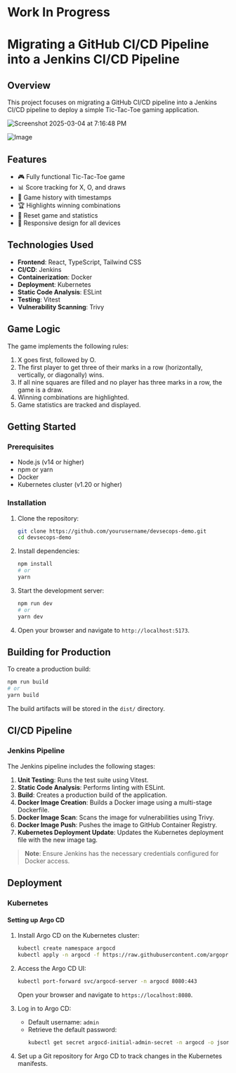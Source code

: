 # Work In Progress  

# Migrating a GitHub CI/CD Pipeline into a Jenkins CI/CD Pipeline  

## Overview  

This project focuses on migrating a GitHub CI/CD pipeline into a Jenkins CI/CD pipeline to deploy a simple Tic-Tac-Toe gaming application.  

![Screenshot 2025-03-04 at 7:16:48 PM](https://github.com/user-attachments/assets/7ed79f9c-9144-4870-accd-500085a15592)  

![Image](https://github.com/user-attachments/assets/5b2813a5-f493-4665-8964-77359b5be93a)  

## Features  

- 🎮 Fully functional Tic-Tac-Toe game  
- 📊 Score tracking for X, O, and draws  
- 📜 Game history with timestamps  
- 🏆 Highlights winning combinations  
- 🔄 Reset game and statistics  
- 📱 Responsive design for all devices  

## Technologies Used  

- **Frontend**: React, TypeScript, Tailwind CSS  
- **CI/CD**: Jenkins  
- **Containerization**: Docker  
- **Deployment**: Kubernetes  
- **Static Code Analysis**: ESLint  
- **Testing**: Vitest  
- **Vulnerability Scanning**: Trivy  

## Game Logic  

The game implements the following rules:  

1. X goes first, followed by O.  
2. The first player to get three of their marks in a row (horizontally, vertically, or diagonally) wins.  
3. If all nine squares are filled and no player has three marks in a row, the game is a draw.  
4. Winning combinations are highlighted.  
5. Game statistics are tracked and displayed.  

## Getting Started  

### Prerequisites  

- Node.js (v14 or higher)  
- npm or yarn  
- Docker  
- Kubernetes cluster (v1.20 or higher)  

### Installation  

1. Clone the repository:  
   ```bash
   git clone https://github.com/yourusername/devsecops-demo.git
   cd devsecops-demo
   ```  

2. Install dependencies:  
   ```bash
   npm install
   # or
   yarn
   ```  

3. Start the development server:  
   ```bash
   npm run dev
   # or
   yarn dev
   ```  

4. Open your browser and navigate to `http://localhost:5173`.  

## Building for Production  

To create a production build:  

```bash
npm run build
# or
yarn build
```  

The build artifacts will be stored in the `dist/` directory.  

## CI/CD Pipeline  

### Jenkins Pipeline  

The Jenkins pipeline includes the following stages:  

1. **Unit Testing**: Runs the test suite using Vitest.  
2. **Static Code Analysis**: Performs linting with ESLint.  
3. **Build**: Creates a production build of the application.  
4. **Docker Image Creation**: Builds a Docker image using a multi-stage Dockerfile.  
5. **Docker Image Scan**: Scans the image for vulnerabilities using Trivy.  
6. **Docker Image Push**: Pushes the image to GitHub Container Registry.  
7. **Kubernetes Deployment Update**: Updates the Kubernetes deployment file with the new image tag.  

> **Note**: Ensure Jenkins has the necessary credentials configured for Docker access.  

## Deployment  

### Kubernetes  

#### Setting up Argo CD  

1. Install Argo CD on the Kubernetes cluster:  
   ```bash
   kubectl create namespace argocd
   kubectl apply -n argocd -f https://raw.githubusercontent.com/argoproj/argo-cd/stable/manifests/install.yaml
   ```  

2. Access the Argo CD UI:  
   ```bash
   kubectl port-forward svc/argocd-server -n argocd 8080:443
   ```  
   Open your browser and navigate to `https://localhost:8080`.  

3. Log in to Argo CD:  
   - Default username: `admin`  
   - Retrieve the default password:  
     ```bash
     kubectl get secret argocd-initial-admin-secret -n argocd -o jsonpath="{.data.password}" | base64 -d
     ```  

4. Set up a Git repository for Argo CD to track changes in the Kubernetes manifests.  


